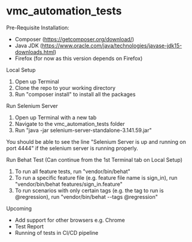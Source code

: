# vmc_automation_tests

Pre-Requisite Installation: 
- Composer (https://getcomposer.org/download/)
- Java JDK (https://www.oracle.com/java/technologies/javase-jdk15-downloads.html)
- Firefox (for now as this version depends on Firefox)


Local Setup
1. Open up Terminal
2. Clone the repo to your working directory
3. Run "composer install" to install all the packages
 
 
Run Selenium Server
1. Open up Terminal with a new tab 
2. Navigate to the vmc_automation_tests folder
3. Run "java -jar selenium-server-standalone-3.141.59.jar"

You should be able to see the line "Selenium Server is up and running on port 4444" if the selenium server is running properly.


Run Behat Test (Can continue from the 1st Terminal tab on Local Setup)
1. To run all feature tests, run "vendor/bin/behat"
2. To run a specific feature file (e.g. feature file name is sign_in), run "vendor/bin/behat features/sign_in.feature"
3. To run scenarios with only certain tags (e.g. the tag to run is @regression), run "vendor/bin/behat --tags @regression"


Upcoming
- Add support for other browsers e.g. Chrome
- Test Report
- Running of tests in CI/CD pipeline
